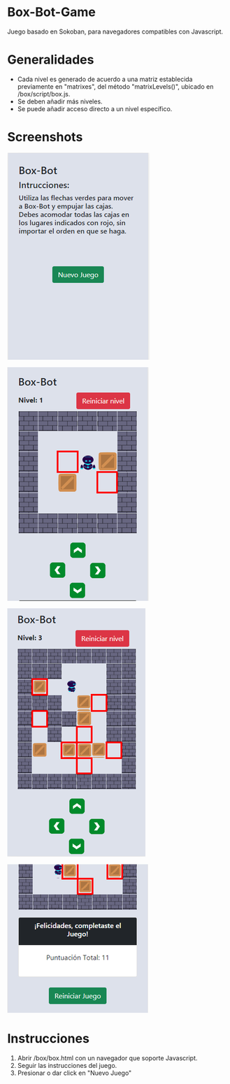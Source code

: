 # Box-Bot-Game
Juego basado en Sokoban, para navegadores compatibles con Javascript.

# Generalidades
- Cada nivel es generado de acuerdo a una matriz establecida previamente en "matrixes", del método "matrixLevels()", ubicado en /box/script/box.js.
- Se deben añadir más niveles.
- Se puede añadir acceso directo a un nivel específico.

# Screenshots
![Alt text](/screenshots/sc1.PNG?raw=true "Screenshot1")

![Alt text](/screenshots/sc2.PNG?raw=true "Screenshot2")

![Alt text](/screenshots/sc3.PNG?raw=true "Screenshot3")

![Alt text](/screenshots/sc4.PNG?raw=true "Screenshot4")

# Instrucciones
1. Abrir /box/box.html con un navegador que soporte Javascript.
2. Seguir las instrucciones del juego.
3. Presionar o dar click en "Nuevo Juego"
